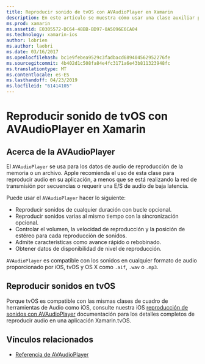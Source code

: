 ```yaml
---
title: Reproducir sonido de tvOS con AVAudioPlayer en Xamarin
description: En este artículo se muestra cómo usar una clase auxiliar para controlar la reproducción del sonido mediante un AVAudioPlayer en una aplicación de Xamarin.iOS.
ms.prod: xamarin
ms.assetid: E0305572-DC64-48BB-BD97-0A5096E6CA04
ms.technology: xamarin-ios
author: lobrien
ms.author: laobri
ms.date: 03/16/2017
ms.openlocfilehash: bc1e9febea9529c3fadbacd689404562952276fe
ms.sourcegitcommit: 4b402d1c508fa84e4fc3171a6e43b811323948fc
ms.translationtype: MT
ms.contentlocale: es-ES
ms.lasthandoff: 04/23/2019
ms.locfileid: "61414105"
---
```

# <a name="playing-sound-in-tvos-with-avaudioplayer-in-xamarin"></a>Reproducir sonido de tvOS con AVAudioPlayer en Xamarin

## <a name="about-the-avaudioplayer"></a>Acerca de la AVAudioPlayer

El `AVAudioPlayer` se usa para los datos de audio de reproducción de la memoria o un archivo. Apple recomienda el uso de esta clase para reproducir audio en su aplicación, a menos que se está realizando la red de transmisión por secuencias o requerir una E/S de audio de baja latencia.

Puede usar el `AVAudioPlayer` hacer lo siguiente:

- Reproducir sonidos de cualquier duración con bucle opcional.
- Reproducir sonidos varias al mismo tiempo con la sincronización opcional.
- Controlar el volumen, la velocidad de reproducción y la posición de estéreo para cada reproducción de sonidos.
- Admite características como avance rápido o rebobinado.
- Obtener datos de disponibilidad de nivel de reproducción.

`AVAudioPlayer` es compatible con los sonidos en cualquier formato de audio proporcionado por iOS, tvOS y OS X como `.aif`, `.wav` o `.mp3`.

## <a name="playing-sounds-in-tvos"></a>Reproducir sonidos en tvOS

Porque tvOS es compatible con las mismas clases de cuadro de herramientas de Audio como iOS, consulte nuestra iOS [reproducción de sonidos con AVAudioPlayer](https://github.com/xamarin/recipes/tree/master/Recipes/ios/media/sound/avaudioplayer) documentación para los detalles completos de reproducir audio en una aplicación Xamarin.tvOS.



## <a name="related-links"></a>Vínculos relacionados

- [Referencia de AVAudioPlayer](https://developer.apple.com/library/ios/documentation/AVFoundation/Reference/AVAudioPlayerClassReference/)
